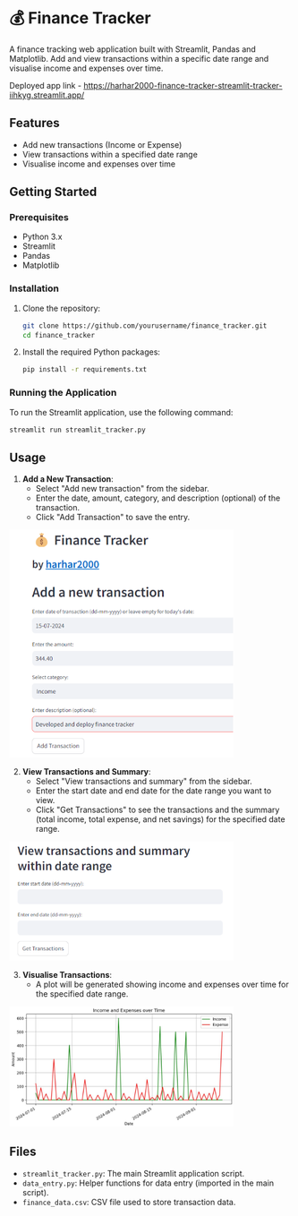 # 💰 Finance Tracker

A finance tracking web application built with Streamlit, Pandas and Matplotlib. 
Add and view transactions within a specific date range and visualise income and expenses over time.

Deployed app link - https://harhar2000-finance-tracker-streamlit-tracker-iihkyg.streamlit.app/

## Features

- Add new transactions (Income or Expense)
- View transactions within a specified date range
- Visualise income and expenses over time

## Getting Started

### Prerequisites

- Python 3.x
- Streamlit
- Pandas
- Matplotlib

### Installation

1. Clone the repository:
    ```bash
    git clone https://github.com/yourusername/finance_tracker.git
    cd finance_tracker
    ```

2. Install the required Python packages:
    ```bash
    pip install -r requirements.txt
    ```

### Running the Application

To run the Streamlit application, use the following command:
```bash
streamlit run streamlit_tracker.py
```

## Usage

1. **Add a New Transaction**:
    - Select "Add new transaction" from the sidebar.
    - Enter the date, amount, category, and description (optional) of the transaction.
    - Click "Add Transaction" to save the entry.

<img src="1_add_transaction.png" alt="Add Transaction" width="400"/>

2. **View Transactions and Summary**:
    - Select "View transactions and summary" from the sidebar.
    - Enter the start date and end date for the date range you want to view.
    - Click "Get Transactions" to see the transactions and the summary (total income, total expense, and net savings) for the specified date range.

<img src="2_transaction.png" alt="View Transactions" width="400"/>

3. **Visualise Transactions**:
    - A plot will be generated showing income and expenses over time for the specified date range.

<img src="3_expense.jpg" alt="Visualise Transaction" width="400"/>


## Files

- `streamlit_tracker.py`: The main Streamlit application script.
- `data_entry.py`: Helper functions for data entry (imported in the main script).
- `finance_data.csv`: CSV file used to store transaction data.
